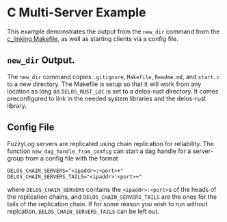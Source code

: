 # C Multi-Server Example

This example demonstrates the output from the `new_dir`
command from the [c_linking Makefile](../c_linking/Makefile),
as well as starting clients via a config file.

## `new_dir` Output.

The `new_dir` command copies `.gitignore`, `Makefile`,
`Readme.md`, and `start.c` to a new directory.
The Makefile is setup so that it will work from any location
as long as `DELOS_RUST_LOC` is set to a delos-rust directory.
It comes preconfigured to link in the needed system libraries
and the delos-rust library.

## Config File

FuzzyLog servers are replicated using chain replication for
reliability.
The function `new_dag_handle_from_config` can start a dag handle
for a server-group from a config file with the format

    DELOS_CHAIN_SERVERS="<ipaddr>:<port>+"
    DELOS_CHAIN_SERVERS_TAILS="<ipaddr>:<port>+"

where `DELOS_CHAIN_SERVERS` contains the `<ipaddr>:<port>`s of the
heads of the replication chains, and `DELOS_CHAIN_SERVERS_TAILS` are
the ones for the tails of the replication chain.
If for some reason you wish to run without replcation,
`DELOS_CHAIN_SERVERS_TAILS` can be left out.
